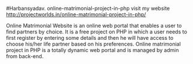 #Harbansyadav. online-matrimonial-project-in-php
visit my website 
http://projectworlds.in/online-matrimonial-project-in-php/

Online Matrimonial Website is an online web portal that enables a user to find partners by choice.
It is a free project on PHP in which a user needs to 
first register by entering some details and 
then he will have access to choose his/her life 
partner based on his preferences.
Online matrimonial project in PHP is a totally dynamic web portal and is managed by admin from back-end.

